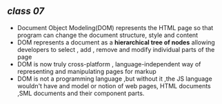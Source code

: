 ***class 07***
-----
- Document Object Modeling(DOM) represents the HTML page so that program can change the document structure, style and content
- DOM represents a document as a **hierarchical tree of nodes** allowing developers to select , add , remove and modify individual parts of the page
- DOM is now truly cross-platform , language-independent way of representing and manipulating pages for markup
- DOM is not a programming language ,but without it ,the JS language wouldn't have and model or notion of web pages,
HTML documents ,SML documents and their component parts.